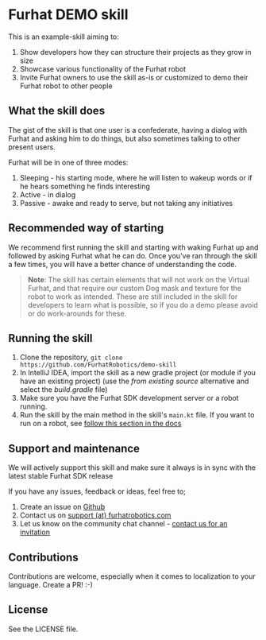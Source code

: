 # Furhat DEMO skill

This is an example-skill aiming to:

1. Show developers how they can structure their projects as they grow in size
2. Showcase various functionality of the Furhat robot
3. Invite Furhat owners to use the skill as-is or customized to demo their Furhat robot to other people

## What the skill does

The gist of the skill is that one user is a confederate, having a dialog with Furhat and asking him to do things, but also sometimes talking to other present users.

Furhat will be in one of three modes:

1. Sleeping - his starting mode, where he will listen to wakeup words or if he hears something he finds interesting
2. Active - in dialog
3. Passive - awake and ready to serve, but not taking any initiatives

## Recommended way of starting

We recommend first running the skill and starting with waking Furhat up and followed by asking Furhat what he can do. Once you've ran through the skill a few times, you will have a better chance of understanding the code.

> **Note**: The skill has certain elements that will not work on the Virtual Furhat, and that require our custom Dog mask and texture for the robot to work as intended. These are still included in the skill for developers to learn what is possible, so if you do a demo please avoid or do work-arounds for these.

## Running the skill

1. Clone the repository, `git clone https://github.com/FurhatRobotics/demo-skill`
2. In IntelliJ IDEA, import the skill as a new gradle project (or module if you have an existing project) (use the _from existing source_ alternative and select the _build.gradle_ file)
3. Make sure you have the Furhat SDK development server or a robot running.
4. Run the skill by the main method in the skill's `main.kt` file. If you want to run on a robot, see [follow this section in the docs](https://docs.furhat.io/skills/#running-a-skill-on-a-robot)

## Support and maintenance

We will actively support this skill and make sure it always is in sync with the latest stable Furhat SDK release

If you have any issues, feedback or ideas, feel free to;

1. Create an issue on [Github](https://github.com/FurhatRobotics/demo-skill/issues)
2. Contact us on [support (at) furhatrobotics.com](mailto:support@furhatrobotics.com)
3. Let us know on the community chat channel - [contact us for an invitation](mailto:support@furhatrobotics.com)

## Contributions

Contributions are welcome, especially when it comes to localization to your language. Create a PR! :-)

## License

See the LICENSE file.
